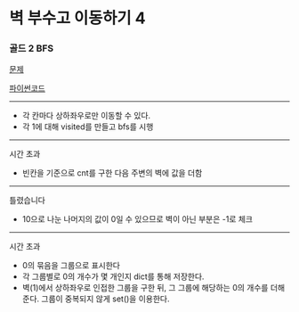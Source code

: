 # 벽 부수고 이동하기 4
### 골드 2 BFS
[문제](https://www.acmicpc.net/problem/16946)

[파이썬코드](16946.py)

---

- 각 칸마다 상하좌우로만 이동할 수 있다.
- 각 1에 대해 visited를 만들고 bfs를 시행

---
시간 초과
- 빈칸을 기준으로 cnt를 구한 다음 주변의 벽에 값을 더함
---
틀렸습니다
- 10으로 나눈 나머지의 값이 0일 수 있으므로 벽이 아닌 부분은 -1로 체크

---

시간 초과
- 0의 묶음을 그룹으로 표시한다
- 각 그룹별로 0의 개수가 몇 개인지 dict를 통해 저장한다.
- 벽(1)에서 상하좌우로 인접한 그룹을 구한 뒤, 그 그룹에 해당하는 0의 개수를 더해준다. 그룹이 중복되지 않게 set()을 이용한다.